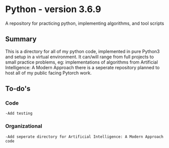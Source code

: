 # Python - version 3.6.9
A repository for practicing python, implementing algorithms, and tool scripts

## Summary
This is a directory for all of my python code, implemented in pure Python3 and setup in a virtual environment. It can/will range from full projects to small practice problems, eg: implementations of algorithms from Artificial Intelligence: A Modern Approach
there is a seperate repository planned to host all of my public facing Pytorch work.

## To-do's
  ### Code
    -Add testing    
  ### Organizational
    -Add seperate directory for Artificial Intelligence: A Modern Approach code
    
